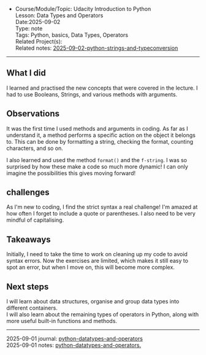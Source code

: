 * Course/Module/Topic: Udacity Introduction to Python  
Lesson: Data Types and Operators  
Date:2025-09-02  
Type: note  
Tags: Python, basics, Data Types, Operators  
Related Project(s):  
Related notes: [2025-09-02-python-strings-and-typeconversion](https://github.com/NikiDigitals/Computing-IT/blob/main/notes/2025-09-02-python-strings-and-typeconversion.md)    
------------------------------


## What I did
I learned and practised the new concepts that were covered in the lecture. 
I had to use Booleans, Strings, and various methods with arguments.

## Observations
It was the first time I used methods and arguments in coding. 
As far as I understand it, a method performs a specific action on the object it belongs to.
This can be done by formatting a string, checking the format, counting characters, and so on.

I also learned and used the method `format()` and the `f-string`. 
I was so surprised by how these make a code so much more dynamic! 
I can only imagine the possibilities this gives moving forward! 

## challenges
As I'm new to coding, I find the strict syntax a real challenge!
I'm amazed at how often I forget to include a quote or parentheses.
I also need to be very mindful of capitalising.

## Takeaways
Initially, I need to take the time to work on cleaning up my code to avoid syntax errors.
Now the exercises are limited, which makes it still easy to spot an error, but when I move on, this will become more complex.  

## Next steps
I will learn about data structures, organise and group data types into different containers.   
I will also learn about the remaining types of operators in Python, along with more useful built-in functions and methods.

--------------------------------
2025-09-01 journal: [python-datatypes-and-operators](https://github.com/NikiDigitals/Computing-IT/blob/main/journals/2025-09-01-python-datatypes-and-operators.md)   
2025-09-01 notes: [python-datatypes-and-operators.](https://github.com/NikiDigitals/Computing-IT/blob/main/notes/2025-09-01-python-datatypes-and-operators.md)   

